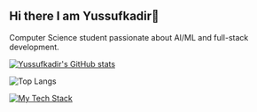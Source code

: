 ## Hi there I am Yussufkadir👋
Computer Science student passionate about AI/ML and full-stack development.

[![Yussufkadir's GitHub stats](https://github-readme-stats.vercel.app/api?username=yussufkadir&show_icons=true&theme=radical)](https://github.com/yussufkadir/github-readme-stats&show_icons=true)

![Top Langs](https://github-readme-stats.vercel.app/api/top-langs/?username=yussufkadir&size_weight=0.5&count_weight=0.5&theme=radical)

[![My Tech Stack](https://skillicons.dev/icons?i=py,cpp,c,r,typescript,react,fastapi,postgres,aws,gcp,azure,pytorch,tensorflow,vite,&perline=5)](https://skillicons.dev)


  
